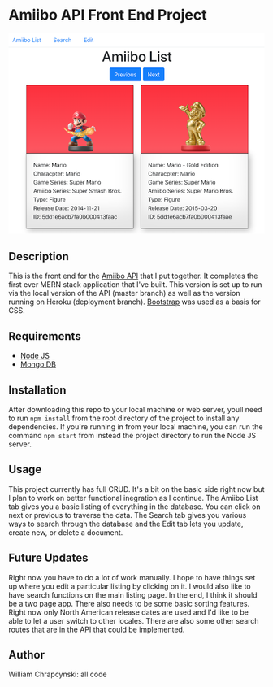 # Amiibo API Front End Project

![example image](images/example.png)

## Description
This is the front end for the [Amiibo API](https://github.com/wchrapcynski/Amiibo-API) that I put together. It completes the first ever MERN stack application that I've built. This version is set up to run via the local version of the API (master branch) as well as the version running on Heroku (deployment branch). [Bootstrap](https://getbootstrap.com/) was used as a basis for CSS.

## Requirements

- [Node JS](https://nodejs.org/en/)
- [Mongo DB](https://www.mongodb.com/download-center)

## Installation

After downloading this repo to your local machine or web server, youll need to run `npm install` from the root directory of the project to install any dependencies. If you're running in from your local machine, you can run the command `npm start` from instead the project directory to run the Node JS server.

## Usage

This project currently has full CRUD. It's a bit on the basic side right now but I plan to work on better functional inegration as I continue. The Amiibo List tab gives you a basic listing of everything in the database. You can click on next or previous to traverse the data. The Search tab gives you various ways to search through the database and the Edit tab lets you update, create new, or delete a document. 

## Future Updates

Right now you have to do a lot of work manually. I hope to have things set up where you edit a particular listing by clicking on it. I would also like to have search functions on the main listing page. In the end, I think it should be a two page app. There also needs to be some basic sorting features. Right now only North American release dates are used and I'd like to be able to let a user switch to other locales. There are also some other search routes that are in the API that could be implemented. 

## Author

William Chrapcynski: all code